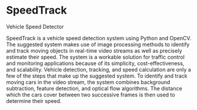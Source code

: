 # SpeedTrack
Vehicle Speed Detector

SpeedTrack is a vehicle speed detection system using Python and OpenCV.
The suggested system makes use of image processing methods to identify and track moving objects in real-time video streams as well as precisely
estimate their speed. The system is a workable solution for traffic control and monitoring applications because of its simplicity, cost-effectiveness, and scalability.
Vehicle detection, tracking, and speed calculation are only a few of the steps that make up the suggested system. To identify and track moving cars in the video stream, the system combines background subtraction, feature detection, and optical flow algorithms. The distance which the cars cover between two successive frames is then used to determine their speed.
